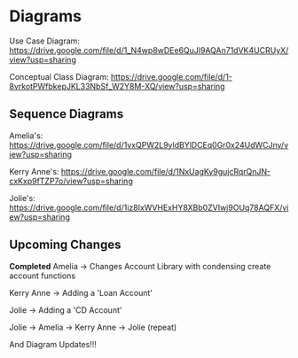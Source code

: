 # Diagrams

Use Case Diagram: https://drive.google.com/file/d/1_N4wp8wDEe6QuJl9AQAn71dVK4UCRUyX/view?usp=sharing

Conceptual Class Diagram: https://drive.google.com/file/d/1-8vrkotPWfbkepJKL33NbSf_W2Y8M-XQ/view?usp=sharing

## Sequence Diagrams
Amelia's: https://drive.google.com/file/d/1vxQPW2L9yldBYlDCEq0Gr0x24UdWCJny/view?usp=sharing

Kerry Anne's: https://drive.google.com/file/d/1NxUagKy9gujcRqrQnJN-cxKxp9fTZP7o/view?usp=sharing

Jolie's: https://drive.google.com/file/d/1iz8IxWVHExHY8XBb0ZVIwj9OUq78AQFX/view?usp=sharing

## Upcoming Changes
**Completed** Amelia -> Changes Account Library with condensing create account functions

Kerry Anne -> Adding a 'Loan Account' 

Jolie -> Adding a 'CD Account'

Jolie -> Amelia -> Kerry Anne -> Jolie (repeat)

And Diagram Updates!!!
